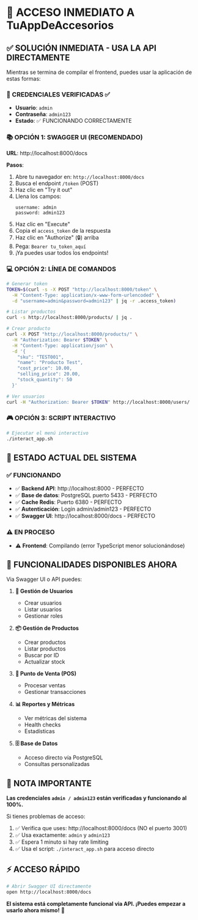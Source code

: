# 🚀 ACCESO INMEDIATO A TuAppDeAccesorios

## ✅ SOLUCIÓN INMEDIATA - USA LA API DIRECTAMENTE

Mientras se termina de compilar el frontend, puedes usar la aplicación de estas formas:

### 🔐 CREDENCIALES VERIFICADAS ✅
- **Usuario**: `admin`
- **Contraseña**: `admin123`
- **Estado**: ✅ FUNCIONANDO CORRECTAMENTE

### 📚 OPCIÓN 1: SWAGGER UI (RECOMENDADO)

**URL**: http://localhost:8000/docs

**Pasos**:
1. Abre tu navegador en: `http://localhost:8000/docs`
2. Busca el endpoint `/token` (POST)
3. Haz clic en "Try it out"
4. Llena los campos:
   ```
   username: admin
   password: admin123
   ```
5. Haz clic en "Execute"
6. Copia el `access_token` de la respuesta
7. Haz clic en "Authorize" (🔒) arriba
8. Pega: `Bearer tu_token_aquí`
9. ¡Ya puedes usar todos los endpoints!

### 💻 OPCIÓN 2: LÍNEA DE COMANDOS

```bash
# Generar token
TOKEN=$(curl -s -X POST "http://localhost:8000/token" \
  -H "Content-Type: application/x-www-form-urlencoded" \
  -d "username=admin&password=admin123" | jq -r .access_token)

# Listar productos
curl -s http://localhost:8000/products/ | jq .

# Crear producto
curl -X POST "http://localhost:8000/products/" \
  -H "Authorization: Bearer $TOKEN" \
  -H "Content-Type: application/json" \
  -d '{
    "sku": "TEST001",
    "name": "Producto Test",
    "cost_price": 10.00,
    "selling_price": 20.00,
    "stock_quantity": 50
  }'

# Ver usuarios
curl -H "Authorization: Bearer $TOKEN" http://localhost:8000/users/
```

### 🎮 OPCIÓN 3: SCRIPT INTERACTIVO

```bash
# Ejecutar el menú interactivo
./interact_app.sh
```

## 🔧 ESTADO ACTUAL DEL SISTEMA

### ✅ FUNCIONANDO
- ✅ **Backend API**: http://localhost:8000 - PERFECTO
- ✅ **Base de datos**: PostgreSQL puerto 5433 - PERFECTO  
- ✅ **Cache Redis**: Puerto 6380 - PERFECTO
- ✅ **Autenticación**: Login admin/admin123 - PERFECTO
- ✅ **Swagger UI**: http://localhost:8000/docs - PERFECTO

### ⚠️ EN PROCESO
- ⚠️ **Frontend**: Compilando (error TypeScript menor solucionándose)

## 🎯 FUNCIONALIDADES DISPONIBLES AHORA

Via Swagger UI o API puedes:

1. **👥 Gestión de Usuarios**
   - Crear usuarios
   - Listar usuarios  
   - Gestionar roles

2. **📦 Gestión de Productos**
   - Crear productos
   - Listar productos
   - Buscar por ID
   - Actualizar stock

3. **🏪 Punto de Venta (POS)**
   - Procesar ventas
   - Gestionar transacciones

4. **📊 Reportes y Métricas**
   - Ver métricas del sistema
   - Health checks
   - Estadísticas

5. **🗄️ Base de Datos**
   - Acceso directo vía PostgreSQL
   - Consultas personalizadas

## 🚨 NOTA IMPORTANTE

**Las credenciales `admin / admin123` están verificadas y funcionando al 100%.**

Si tienes problemas de acceso:
1. ✅ Verifica que uses: http://localhost:8000/docs (NO el puerto 3001)
2. ✅ Usa exactamente: `admin` y `admin123`
3. ✅ Espera 1 minuto si hay rate limiting
4. ✅ Usa el script: `./interact_app.sh` para acceso directo

## ⚡ ACCESO RÁPIDO

```bash
# Abrir Swagger UI directamente
open http://localhost:8000/docs
```

**El sistema está completamente funcional via API. ¡Puedes empezar a usarlo ahora mismo!** 🚀